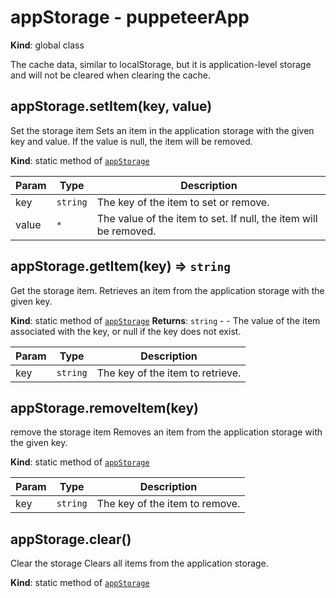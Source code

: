 
# appStorage - puppeteerApp
**Kind**: global class

The cache data, similar to localStorage, but it is application-level storage and will not be cleared when clearing the cache.

## appStorage.setItem(key, value)
Set the storage item
Sets an item in the application storage with the given key and value.
If the value is null, the item will be removed.

**Kind**: static method of [<code>appStorage</code>](#appStorage)

| Param | Type | Description |
| --- | --- | --- |
| key | <code>string</code> | The key of the item to set or remove. |
| value | <code>\*</code> | The value of the item to set. If null, the item will be removed. |

<a name="appStorage.getItem"></a>

## appStorage.getItem(key) ⇒ <code>string</code>
Get the storage item.
Retrieves an item from the application storage with the given key.

**Kind**: static method of [<code>appStorage</code>](#appStorage)
**Returns**: <code>string</code> - - The value of the item associated with the key, or null if the key does not exist.

| Param | Type | Description |
| --- | --- | --- |
| key | <code>string</code> | The key of the item to retrieve. |

<a name="appStorage.removeItem"></a>

## appStorage.removeItem(key)
remove the storage item
Removes an item from the application storage with the given key.

**Kind**: static method of [<code>appStorage</code>](#appStorage)

| Param | Type | Description |
| --- | --- | --- |
| key | <code>string</code> | The key of the item to remove. |

<a name="appStorage.clear"></a>

## appStorage.clear()
Clear the storage 
Clears all items from the application storage.

**Kind**: static method of [<code>appStorage</code>](#appStorage)
